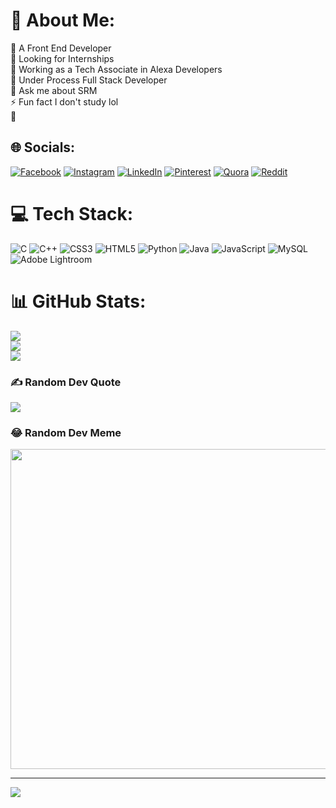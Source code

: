 # 💫 About Me:
🔭 A Front End Developer <br>👯 Looking for Internships<br>🤝 Working as a Tech Associate in Alexa Developers <br>🌱 Under Process Full Stack Developer <br>💬 Ask me about SRM <br>⚡ Fun fact I don't study lol<br>📲      


## 🌐 Socials:
[![Facebook](https://img.shields.io/badge/Facebook-%231877F2.svg?logo=Facebook&logoColor=white)](https://www.facebook.com/sahil.punk.33) [![Instagram](https://img.shields.io/badge/Instagram-%23E4405F.svg?logo=Instagram&logoColor=white)](https://instagram.com/itz.saahil) [![LinkedIn](https://img.shields.io/badge/LinkedIn-%230077B5.svg?logo=linkedin&logoColor=white)](https://linkedin.com/in/sahil-08957a236) [![Pinterest](https://img.shields.io/badge/Pinterest-%23E60023.svg?logo=Pinterest&logoColor=white)](https://pinterest.com/Official_punk) [![Quora](https://img.shields.io/badge/Quora-%23B92B27.svg?logo=Quora&logoColor=white)](https://quora.com/profile/SAHIL ) [![Reddit](https://img.shields.io/badge/Reddit-%23FF4500.svg?logo=Reddit&logoColor=white)](https://reddit.com/user/itz_saahil) 

# 💻 Tech Stack:
![C](https://img.shields.io/badge/c-%2300599C.svg?style=plastic&logo=c&logoColor=white) ![C++](https://img.shields.io/badge/c++-%2300599C.svg?style=plastic&logo=c%2B%2B&logoColor=white) ![CSS3](https://img.shields.io/badge/css3-%231572B6.svg?style=plastic&logo=css3&logoColor=white) ![HTML5](https://img.shields.io/badge/html5-%23E34F26.svg?style=plastic&logo=html5&logoColor=white) ![Python](https://img.shields.io/badge/python-3670A0?style=plastic&logo=python&logoColor=ffdd54) ![Java](https://img.shields.io/badge/java-%23ED8B00.svg?style=plastic&logo=java&logoColor=white) ![JavaScript](https://img.shields.io/badge/javascript-%23323330.svg?style=plastic&logo=javascript&logoColor=%23F7DF1E) ![MySQL](https://img.shields.io/badge/mysql-%2300f.svg?style=plastic&logo=mysql&logoColor=white) ![Adobe Lightroom](https://img.shields.io/badge/Adobe%20Lightroom-31A8FF.svg?style=plastic&logo=Adobe%20Lightroom&logoColor=white)
# 📊 GitHub Stats:
![](https://github-readme-stats.vercel.app/api?username=qxznt&theme=radical&hide_border=false&include_all_commits=false&count_private=false)<br/>
![](https://github-readme-streak-stats.herokuapp.com/?user=qxznt&theme=radical&hide_border=false)<br/>
![](https://github-readme-stats.vercel.app/api/top-langs/?username=qxznt&theme=radical&hide_border=false&include_all_commits=false&count_private=false&layout=compact)

### ✍️ Random Dev Quote
![](https://quotes-github-readme.vercel.app/api?type=vetical&theme=radical)

### 😂 Random Dev Meme
<img src="https://random-memer.herokuapp.com/" width="512px"/>

---
[![](https://visitcount.itsvg.in/api?id=qxznt&icon=0&color=4)](https://visitcount.itsvg.in)
